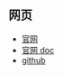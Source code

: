 
## 网页

- [官网](https://gomplate.ca/)
- [官网 doc](https://docs.gomplate.ca/)
- [github](https://github.com/hairyhenderson/gomplate)

